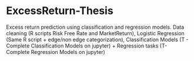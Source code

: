 # ExcessReturn-Thesis
Excess return prediction using classification and regression models. Data cleaning (R scripts Risk Free Rate and MarketReturn), Logistic Regression (Same R script + edge/non edge categorization), Classification Models (T - Complete Classification Models on jupyter) + Regression tasks (T- Complete Regression Models on jupyter)
